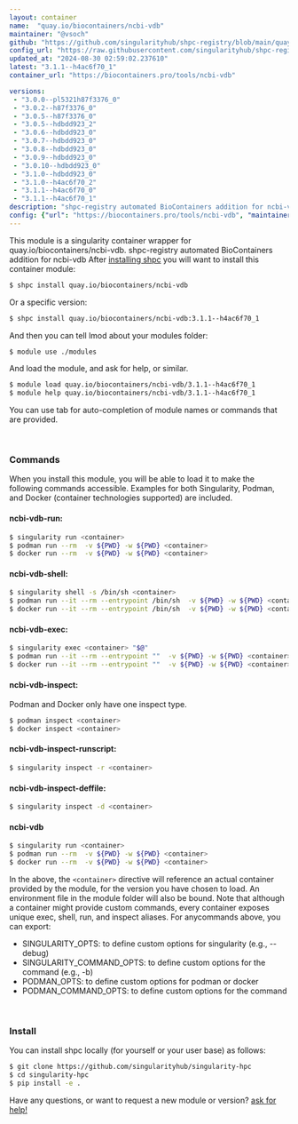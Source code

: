 ```yaml
---
layout: container
name:  "quay.io/biocontainers/ncbi-vdb"
maintainer: "@vsoch"
github: "https://github.com/singularityhub/shpc-registry/blob/main/quay.io/biocontainers/ncbi-vdb/container.yaml"
config_url: "https://raw.githubusercontent.com/singularityhub/shpc-registry/main/quay.io/biocontainers/ncbi-vdb/container.yaml"
updated_at: "2024-08-30 02:59:02.237610"
latest: "3.1.1--h4ac6f70_1"
container_url: "https://biocontainers.pro/tools/ncbi-vdb"

versions:
 - "3.0.0--pl5321h87f3376_0"
 - "3.0.2--h87f3376_0"
 - "3.0.5--h87f3376_0"
 - "3.0.5--hdbdd923_2"
 - "3.0.6--hdbdd923_0"
 - "3.0.7--hdbdd923_0"
 - "3.0.8--hdbdd923_0"
 - "3.0.9--hdbdd923_0"
 - "3.0.10--hdbdd923_0"
 - "3.1.0--hdbdd923_0"
 - "3.1.0--h4ac6f70_2"
 - "3.1.1--h4ac6f70_0"
 - "3.1.1--h4ac6f70_1"
description: "shpc-registry automated BioContainers addition for ncbi-vdb"
config: {"url": "https://biocontainers.pro/tools/ncbi-vdb", "maintainer": "@vsoch", "description": "shpc-registry automated BioContainers addition for ncbi-vdb", "latest": {"3.1.1--h4ac6f70_1": "sha256:cb710d54a2f29c64645874f4555a3744afb5485901ab06cd151a7cf3b215ed47"}, "tags": {"3.0.0--pl5321h87f3376_0": "sha256:3b6375b7218a284bb56576729f38aa69f5a0ee208535f90fbfbc21022e71057d", "3.0.2--h87f3376_0": "sha256:aba43c21a8b43784d533b628aa938ea862735e780bdefbfbc38874fc747644bb", "3.0.5--h87f3376_0": "sha256:6fdeb8dac5974c888aa8c986af7709da148127d749e1998588b47ddc922f2c8a", "3.0.5--hdbdd923_2": "sha256:7fbaa66b85908c236f293990058119f1be03a45ac71d7818d4ec2b3015a523d0", "3.0.6--hdbdd923_0": "sha256:c6e72eb236d94a9d3912ecdf5a6a2214b2540e28901264efb591fa726d6a94b3", "3.0.7--hdbdd923_0": "sha256:57ddf224432db34055d6c54c386a4c59aae2b3cc2f6c6e7fadf59640699c79f7", "3.0.8--hdbdd923_0": "sha256:daad465684c05c71ae2592a6d32627333f8b34511592025f2c3c2ddb33408801", "3.0.9--hdbdd923_0": "sha256:4d64164c398e63672f870dcffc3dd9ab2d67e0dee6caf2da9f4b7dcdc5126ca4", "3.0.10--hdbdd923_0": "sha256:06de6ae7a5acd4f7fcfede5633d1deed8b61812768fd66cf366e6fee7cd73664", "3.1.0--hdbdd923_0": "sha256:c6e348844b1917d257d9a8d3361124c0884d941777069072a891dae9fc3f264b", "3.1.0--h4ac6f70_2": "sha256:61a1f45e088b3986aef0b10a6e704b5bff0a4fe0355bf8032e01b8e5b700805b", "3.1.1--h4ac6f70_0": "sha256:b852f80b46cb35d4bbbc23419e16980fc4c410c87b0735e055a48e08398bf5b2", "3.1.1--h4ac6f70_1": "sha256:cb710d54a2f29c64645874f4555a3744afb5485901ab06cd151a7cf3b215ed47"}, "docker": "quay.io/biocontainers/ncbi-vdb"}
---
```


This module is a singularity container wrapper for quay.io/biocontainers/ncbi-vdb.
shpc-registry automated BioContainers addition for ncbi-vdb
After [installing shpc](#install) you will want to install this container module:


```bash
$ shpc install quay.io/biocontainers/ncbi-vdb
```

Or a specific version:

```bash
$ shpc install quay.io/biocontainers/ncbi-vdb:3.1.1--h4ac6f70_1
```

And then you can tell lmod about your modules folder:

```bash
$ module use ./modules
```

And load the module, and ask for help, or similar.

```bash
$ module load quay.io/biocontainers/ncbi-vdb/3.1.1--h4ac6f70_1
$ module help quay.io/biocontainers/ncbi-vdb/3.1.1--h4ac6f70_1
```

You can use tab for auto-completion of module names or commands that are provided.

<br>

### Commands

When you install this module, you will be able to load it to make the following commands accessible.
Examples for both Singularity, Podman, and Docker (container technologies supported) are included.

#### ncbi-vdb-run:

```bash
$ singularity run <container>
$ podman run --rm  -v ${PWD} -w ${PWD} <container>
$ docker run --rm  -v ${PWD} -w ${PWD} <container>
```

#### ncbi-vdb-shell:

```bash
$ singularity shell -s /bin/sh <container>
$ podman run --it --rm --entrypoint /bin/sh  -v ${PWD} -w ${PWD} <container>
$ docker run --it --rm --entrypoint /bin/sh  -v ${PWD} -w ${PWD} <container>
```

#### ncbi-vdb-exec:

```bash
$ singularity exec <container> "$@"
$ podman run --it --rm --entrypoint ""  -v ${PWD} -w ${PWD} <container> "$@"
$ docker run --it --rm --entrypoint ""  -v ${PWD} -w ${PWD} <container> "$@"
```

#### ncbi-vdb-inspect:

Podman and Docker only have one inspect type.

```bash
$ podman inspect <container>
$ docker inspect <container>
```

#### ncbi-vdb-inspect-runscript:

```bash
$ singularity inspect -r <container>
```

#### ncbi-vdb-inspect-deffile:

```bash
$ singularity inspect -d <container>
```



#### ncbi-vdb

```bash
$ singularity run <container>
$ podman run --rm  -v ${PWD} -w ${PWD} <container>
$ docker run --rm  -v ${PWD} -w ${PWD} <container>
```


In the above, the `<container>` directive will reference an actual container provided
by the module, for the version you have chosen to load. An environment file in the
module folder will also be bound. Note that although a container
might provide custom commands, every container exposes unique exec, shell, run, and
inspect aliases. For anycommands above, you can export:

 - SINGULARITY_OPTS: to define custom options for singularity (e.g., --debug)
 - SINGULARITY_COMMAND_OPTS: to define custom options for the command (e.g., -b)
 - PODMAN_OPTS: to define custom options for podman or docker
 - PODMAN_COMMAND_OPTS: to define custom options for the command

<br>

### Install

You can install shpc locally (for yourself or your user base) as follows:

```bash
$ git clone https://github.com/singularityhub/singularity-hpc
$ cd singularity-hpc
$ pip install -e .
```

Have any questions, or want to request a new module or version? [ask for help!](https://github.com/singularityhub/singularity-hpc/issues)